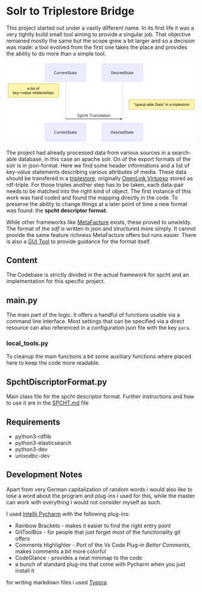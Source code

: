 # Solr to Triplestore Bridge

This project started out under a vastly different name. In its first life it was a very tightly build small tool aiming to provide a singular job. That objective remained mostly the same but the scope grew a bit larger and so a decision was made: a tool evolved from the first one takes the place and provides the ability to do more than a simple tool.

![Simple diagram explaining the workflow](./README/simplediagram1.png)

The project had already processed data from various sources in a search-able database, in this case an apache solr. On of the export formats of the solr is in json-format. Here we find some header informations and a list of key-value statements describing various attributes of media. These data should be transfered in a [triplestore](https://en.wikipedia.org/wiki/Triplestore), originally [OpenLink Virtuoso](https://virtuoso.openlinksw.com/) stored as rdf-triple. For those triples another step has to be taken, each data-pair needs to be matched into the right kind of object. The first instance of this work was hard coded and found the mapping directly in the code. To preserve the ability to change things at a later point of time a new format was found: the **spcht descriptor format**.

While other frameworks like [MetaFacture](https://github.com/metafacture) exists, these proved to unwieldy. The format of the *sdf* is written in json and structured more simply. It cannot provide the same feature richness MetaFacture offers but runs easier. There is also a [GUI Tool](https://github.com/jpkanter/spcht_checker_gui) to provide guidance for the format itself.

## Content

The Codebase is strictly divided in the actual framework for spcht and an implementation for this specific project. 

## main.py

The main part of the logic. It offers a handful of functions usable via a command line interface. Most settings that can be specified via a direct resource can also referenced in a configuration json file with the key `para`.

### local_tools.py

To cleanup the main functions a bit some auxiliary functions where placed here to keep the code more readable.

## SpchtDiscriptorFormat.py

Main class file for the spcht descriptor format. Further instructions and how to use it are in the [SPCHT.md](SPCHT.md) file

## Requirements

* python3-rdflib 
* python3-elasticsearch
* python3-dev
* unixodbc-dev

## Development Notes

Apart from very German capitalization of random words i would also like to lose a word about the program and plug-ins i used for this, while the master can work with everything i would not consider myself as such.

I used [Intellij Pycharm](https://www.jetbrains.com/pycharm/)  with the following plug-ins:

* Rainbow Brackets - makes it easier to find the right entry point
* GitToolBox - for people that just forget most of the functionality git offers
* Comments Highlighter - Port of the Vs Code Plug-in _Better Comments_, makes comments a bit more colorful
* CodeGlance - provides a neat minimap to the code
* a bunch of standard plug-ins that come with Pycharm when you just install it

for writing markdown files i used [Typora](https://typora.io/).

